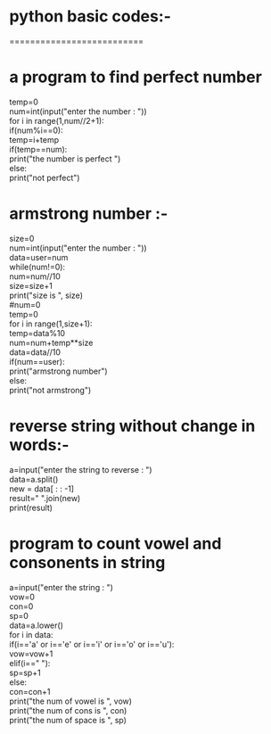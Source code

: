 # python basic codes:-
==========================

# a program to find perfect number
temp=0  
num=int(input("enter the number  : "))  
for i in range(1,num//2+1):  
    if(num%i==0):  
        temp=i+temp  
if(temp==num):  
    print("the number is perfect ")  
else:  
    print("not perfect")



# armstrong number  :-
size=0  
num=int(input("enter the number  : "))  
data=user=num  
while(num!=0):  
    num=num//10  
    size=size+1  
print("size is ", size)  
#num=0  
temp=0  
for i in range(1,size+1):  
    temp=data%10  
    num=num+temp**size  
    data=data//10  
if(num==user):  
    print("armstrong number")  
else:  
    print("not armstrong")  
    
# reverse string without change in words:-
a=input("enter the string to reverse : ")  
data=a.split()  
new = data[ : : -1]  
result=" ".join(new)  
print(result)  

# program to count vowel and consonents in string
a=input("enter the string : ")  
vow=0  
con=0  
sp=0  
data=a.lower()  
for i in data:  
    if(i=='a' or i=='e' or i=='i' or i=='o' or i=='u'):  
        vow=vow+1  
    elif(i==" "):  
        sp=sp+1  
    else:  
        con=con+1  
print("the num of vowel is ", vow)  
print("the num of cons is ", con)  
print("the num of space is ", sp)  
